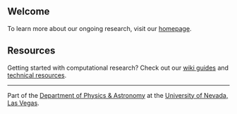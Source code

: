 ## Welcome
To learn more about our ongoing research, visit our [homepage](https://UNLV-SPFG.github.io).

## Resources
Getting started with computational research? Check out our [wiki guides](https://github.com/UNLV-SPFG/technical-resources/wiki) and [technical resources](https://github.com/UNLV-SPFG/technical-resources).

---

Part of the [Department of Physics & Astronomy](https://www.physics.unlv.edu/) at the [University of Nevada, Las Vegas](https://www.unlv.edu/).
